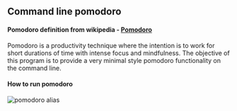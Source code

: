 ## Command line pomodoro

#### Pomodoro definition from wikipedia - [Pomodoro](https://en.wikipedia.org/wiki/Pomodoro_Technique)

Pomodoro is a productivity technique where the intention is to work for short durations of time with intense focus and mindfulness. The objective of this program is to provide a very minimal style pomodoro functionality on the command line. 

#### How to run pomodoro

![pomodoro alias](C:\Users\abhin\repos\pomodoro\cli\resources\images\pomodoro-alias.png)

